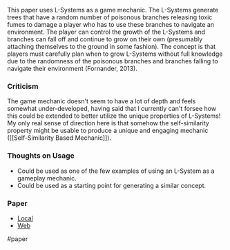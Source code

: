 This paper uses L-Systems as a game mechanic. The L-Systems generate trees that have a random number of poisonous branches releasing toxic fumes to damage a player who has to use these branches to navigate an environment. The player can control the growth of the L-Systems and branches can fall off and continue to grow on their own (presumably attaching themselves to the ground in some fashion). The concept is that players must carefully plan when to grow L-Systems without full knowledge due to the randomness of the poisonous branches and branches falling to navigate their environment (Fornander, 2013).
### Criticism
The game mechanic doesn't seem to have a lot of depth and feels somewhat under-developed, having said that I currently can't forsee how this could be extended to better utilize the unique properties of L-Systems! My only real sense of direction here is that somehow the self-similarity property might be usable to produce a unique and engaging mechanic ([[Self-Similarity Based Mechanic]]).
### Thoughts on Usage
- Could be used as one of the few examples of using an L-System as a gameplay mechanic.
- Could be used as a starting point for generating a similar concept.
### Paper
- [Local](file:///W:%5CBsc%20Computing%5CDissertation%5CThird%20Party%5CPapers%5CGame%20Mechanics%20Integrated%20with%20a%20Lindenmayer%20System.pdf)
- [Web](https://www.diva-portal.org/smash/get/diva2:832913/FULLTEXT01.pdf)

#paper